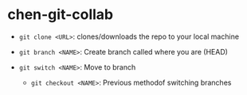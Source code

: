 # chen-git-collab

- `git clone <URL>`: clones/downloads the repo to your local machine

- `git branch <NAME>`: Create branch called <NAME> where you are (HEAD)
- `git switch <NAME>`: Move to branch <NAME>
	- `git checkout <NAME>`: Previous methodof switching branches
